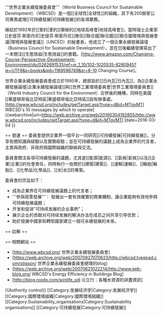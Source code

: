 '''世界企業永續發展委員會'''（World Business Council for Sustainable Development）（WBCSD）是一個[[全球性|全球性]]的組織，其下有200餘家公司專責處理[[可持續發展|可持續發展]]的各項業務。

緣起於1992年於[[里約|里約]]舉辦的[[地球高峰會|地球高峰會]]，當時瑞士企業家[[史提芬·斯密丹尼|史提芬·斯密丹尼]]擔任[[聯合國|聯合國]][[聯合國環境與發展會議|環境與發展會議]]（UNCED）的秘書長，他成立了一個企業永續發展論壇（Business Council for Sustainable Development），並在日後繼續發揮寫出了一本關注[[生態效益|生態效益]]的書籍。[http://www.amazon.com/Changing-Course-Perspective-Development-Environment/dp/0262691531/ref=sr_1_10/102-1020535-8280945?ie=UTF8&s=books&qid=1189596749&sr=8-10 Changing Course]。

世界企業永續發展委員會成立於1995年，總部設於[[日內瓦|日內瓦]]，為[[企業永續發展論壇|企業永續發展論壇]]與[[世界工業環境委員會|世界工業環境委員會]]（World Industry Council for the Environment）合併後的機構，同時在美國[[華盛頓哥倫比亞特區|華盛頓哥倫比亞特區]]設有辦事處。
<ref>[http://www.wbcsd.org/includes/getTarget.asp?type=d&id=MTgyMTI WBCSD's 10 messages by which to operate] {{webarchive|url=https://web.archive.org/web/20160304192855/http://www.wbcsd.org/includes/getTarget.asp?type=d&id=MTgyMTI |date=2016-03-04 }}</ref>

== 營運 ==
委員會提供企業界一個平台一同研究[[可持續發展|可持續發展]]，分享有關知識與經驗以及實務經驗；並在可持續發展的議題上成為企業界的代言者，主責與政府、非政府與國際組織的聯絡與交流。

委員會關注各項可持續發展的議題，尤其是[[能源|能源]]、[[氣候|氣候]]以及[[企業|企業]]的社會責任，同時執行一些關於[[建築|建築]]、[[運輸|運輸]]、[[輪胎|輪胎]]、[[化學品|化學品]]、[[水|水]]的專案。

委員會的宗旨如下：

* 成為企業界在可持續發展議題上的代言者；
* '''參與政策發展'''： 發展出一套有效確實的商業機制，讓企業能夠有效地參與可持續發展議題；
* 开发和促进"可持续发展的企业事例"；
* 展示企业的贡献对可持续发展的解决办法在成员之间共享引导优势；
* 助於發展中國家和轉型國家建立一個可永續發展的未來。

== 註解 ==
<references/>

== 相關網站 ==
* [http://www.wbcsd.org/ 世界企業永續發展委員會]
* [https://web.archive.org/web/20070927070623/http://wbcsd.typepad.com/stigson/ 世界企業永續發展委員會總理的blog]
* [https://web.archive.org/web/20070621022214/http://www.eeb-blog.org/ WBCSD's Energy Efficiency in Buildings Blog]
* [http://blog.roodo.com/winlife_sdl 元立行：各種水資源的詳盡資訊]

{{Authority control}}
[[Category:发展经济学|Category:发展经济学]]
[[Category:國際環境組織|Category:國際環境組織]]
[[Category:Sustainability_organisations|Category:Sustainability organisations]]
[[Category:可持續發展|Category:可持續發展]]